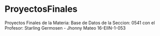 # ProyectosFinales
Proyectos Finales de la Materia: Base de Datos de la Seccion: 0541 con el Profesor: Starling Germosen - Jhonny Mateo  16-EIIN-1-053
